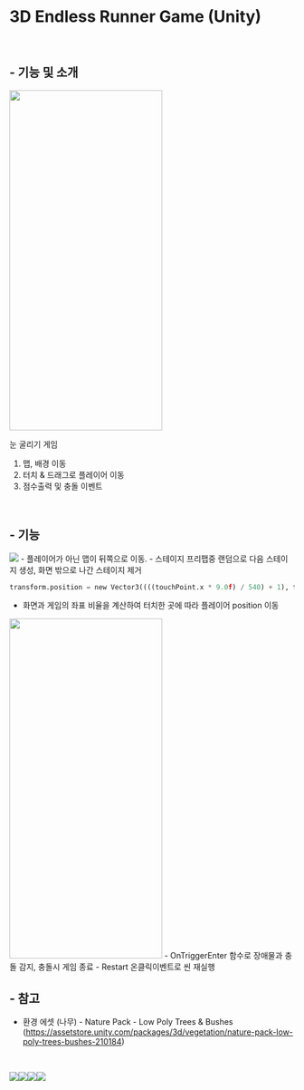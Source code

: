 # 3D Endless Runner Game (Unity)
<br/>

## - 기능 및 소개
<img src="https://user-images.githubusercontent.com/86781939/226393913-6a1f9008-8c74-426c-846b-9da9d9d6314f.gif"  width="270" height="600" >

눈 굴리기 게임

   1. 맵, 배경 이동
   2. 터치 & 드래그로 플레이어 이동
   3. 점수출력 및 충돌 이벤트
<br/>

## - 기능
<img src="https://user-images.githubusercontent.com/86781939/226394234-18966f08-8a29-4d0b-b494-567c5a694633.gif">
   - 플레이어가 아닌 맵이 뒤쪽으로 이동.
   - 스테이지 프리팹중 랜덤으로 다음 스테이지 생성, 화면 밖으로 나간 스테이지 제거
<br/>

```python
transform.position = new Vector3((((touchPoint.x * 9.0f) / 540) + 1), transform.position.y, transform.position.z);
```
   - 화면과 게임의 좌표 비율을 계산하여 터치한 곳에 따라 플레이어 position 이동
   
<img src="https://user-images.githubusercontent.com/86781939/226395843-aa6c9d65-28b9-484a-b0f5-25f58b659387.gif"  width="270" height="600" >
   - OnTriggerEnter 함수로 장애물과 충돌 감지, 충돌시 게임 종료
   - Restart 온클릭이벤트로 씬 재실행
<br/>

## - 참고
  - 환경 에셋 (나무) - Nature Pack - Low Poly Trees & Bushes (https://assetstore.unity.com/packages/3d/vegetation/nature-pack-low-poly-trees-bushes-210184)
<br/>

<img src="https://img.shields.io/badge/Unity-212121?style=for-the-badge&logo=Unity&logoColor=white"><img src="https://img.shields.io/badge/Visual%20Studio-5C2D91?style=for-the-badge&logo=Visual%20Studio&logoColor=white"><img src="https://img.shields.io/badge/C%20Sharp-239120?style=for-the-badge&logo=C%20Sharp&logoColor=white"><img src="https://img.shields.io/badge/GitHub-181717?style=for-the-badge&logo=GitHub&logoColor=white">

